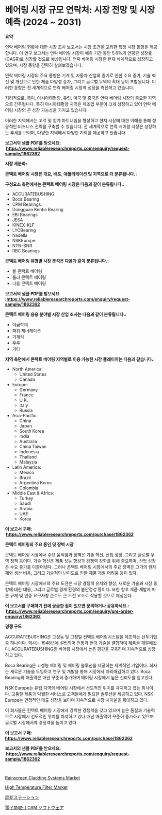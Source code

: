 <p><h1>베어링 시장 규모 연락처: 시장 전망 및 시장 예측 (2024 ~ 2031)</h1></p><p><strong>요약</strong></p>
<p><p>연락 베어링 현황에 대한 시장 조사 보고서는 시장 조건을 고려한 특정 시장 동향을 제공합니다. 이 연구 보고서는 연락 베어링 시장이 예측 기간 동안 5.6%의 연평균 성장률(CAGR)로 성장할 것으로 예상됩니다. 연락 베어링 시장은 현재 세계적으로 성장하고 있으며, 시장 동향을 간략히 살펴보겠습니다.</p><p>연락 베어링 시장의 주요 동향은 기계 및 자동차 산업의 증가로 인한 수요 증가, 기술 혁신 및 개선으로 인한 제품 다양성 증가, 그리고 글로벌 무역의 확대 등이 포함됩니다. 이러한 동향은 전 세계적으로 연락 베어링 시장의 성장을 촉진하고 있습니다.</p><p>지리적으로, 북미, 아시아태평양, 유럽, 미국 및 중국은 연락 베어링 시장의 중요한 지역으로 간주됩니다. 특히 아시아태평양 지역은 제조업 부문이 크게 성장하고 있어 연락 베어링 시장의 큰 성장 가능성을 가지고 있습니다.</p><p>이러한 지역에서는 고객 및 업계 파트너쉽을 형성하고 현지 시장에 대한 이해를 통해 성공적인 비즈니스 전략을 구축할 수 있습니다. 전 세계적으로 연락 베어링 시장은 성장하는 추세를 보이며, 다양한 지역에서 다양한 기회를 제공하고 있습니다.</p></p>
<p><strong>보고서의 샘플 PDF를 받으세요: &nbsp;<a href="https://www.reliableresearchreports.com/enquiry/request-sample/1862362">https://www.reliableresearchreports.com/enquiry/request-sample/1862362</a></strong></p>
<p><strong>시장 세분화:</strong></p>
<p><strong> 콘택트 베어링 시장은 개요, 배포, 애플리케이션 및 지역으로 더 분류됩니다. :</strong></p>
<p><strong>구성요소 측면에서는 콘택트 베어링 시장은 다음과 같이 분류됩니다.:</strong></p>
<p><ul><li>ACCURATEBUSHING</li><li>Boca Bearing</li><li>CPM Bearings</li><li>Dongguan Kentie Bearing</li><li>EBI Bearings</li><li>JESA</li><li>KINEX-KLF</li><li>LYCBearing</li><li>Nadella</li><li>NSKEurope</li><li>NTN-SNR</li><li>RBC Bearings</li></ul></p>
<p><strong> 콘택트 베어링 유형별 시장 분석은 다음과 같이 분류됩니다.:</strong></p>
<p><ul><li>볼 콘택트 베어링</li><li>롤러 콘택트 베어링</li><li>니들 콘택트 베어링</li></ul></p>
<p><strong>보고서의 샘플 PDF를 받으세요 :<a href="https://www.reliableresearchreports.com/enquiry/request-sample/1862362">https://www.reliableresearchreports.com/enquiry/request-sample/1862362</a></strong></p>
<p><strong> 콘택트 베어링 응용 분야별 시장 산업 조사는 다음과 같이 분류됩니다.:</strong></p>
<p><ul><li>야금학의</li><li>파워 제너레이션</li><li>기계식</li><li>우주</li><li>기타</li></ul></p>
<p><strong>지역 측면에서 콘택트 베어링 지역별로 이용 가능한 시장 플레이어는 다음과 같습니다.:</strong></p>
<p><ul>
    <li>
        North America:
        <ul>
            <li>United States</li>
            <li>Canada</li>
        </ul>
    </li>
    <li>
        Europe:
        <ul>
            <li>Germany</li>
            <li>France</li>
            <li>U.K.</li>
            <li>Italy</li>
            <li>Russia</li>
        </ul>
    </li>
    <li>
        Asia-Pacific:
        <ul>
            <li>China</li>
            <li>Japan</li>
            <li>South Korea</li>
            <li>India</li>
            <li>Australia</li>
            <li>China Taiwan</li>
            <li>Indonesia</li>
            <li>Thailand</li>
            <li>Malaysia</li>
        </ul>
    </li>
    <li>
        Latin America:
        <ul>
            <li>Mexico</li>
            <li>Brazil</li>
            <li>Argentina Korea</li>
            <li>Colombia</li>
        </ul>
    </li>
    <li>
        Middle East & Africa:
        <ul>
            <li>Turkey</li>
            <li>Saudi</li>
            <li>Arabia</li>
            <li>UAE</li>
            <li>Korea</li>
        </ul>
    </li>
    </ul></p>
<p><strong>이 보고서 구매: &nbsp;<a href="https://www.reliableresearchreports.com/purchase/1862362">https://www.reliableresearchreports.com/purchase/1862362</a></strong></p>
<p><strong>콘택트 베어링의 주요 동인 및 장벽 시장</strong></p>
<p><p>콘택트 베어링 시장에서 주요 움직임과 장벽은 기술 혁신, 산업 성장, 그리고 글로벌 무역 정책 등이다. 기술 혁신은 제품 성능 향상과 경쟁력 강화를 위해 중요하며, 산업 성장은 수요 증가를 이끌어낸다. 그러나 콘택트 베어링 시장에서의 주요 장벽은 고가의 원자재와 생산 비용, 그리고 기술적인 난이도로 인한 제품 개발 어려움 등이 있다.</p><p>콘택트 베어링 시장에서의 주요 도전은 시장 경쟁력 유지와 향상, 새로운 기술과 시장 동향에 대한 대응, 그리고 글로벌 경제 환경의 불안정성 등이다. 또한 향후 제품 개발에 따른 규제 및 인증 요구사항 준수도 큰 도전 요소로 작용할 것으로 예상된다.</p></p>
<p><strong>이 보고서를 구매하기 전에 궁금한 점이 있으면 문의하거나 공유하세요.: &nbsp;<a href="https://www.reliableresearchreports.com/enquiry/pre-order-enquiry/1862362">https://www.reliableresearchreports.com/enquiry/pre-order-enquiry/1862362</a></strong></p>
<p><strong>경쟁 구도</strong></p>
<p><p>ACCURATEBUSHING은 고성능 및 고정밀 컨택트 베어링시스템을 제조하는 선두기업 중 하나이다. 회사는 1948년에 설립되어 전통과 현대 기술을 결합하여 제품을 개발해왔다. ACCURATEBUSHING은 베어링 시장에서 높은 평판을 구축하며 지속적으로 성장하고 있다.</p><p>Boca Bearing은 고성능 베어링 및 베어링 솔루션을 제공하는 세계적인 기업이다. 회사는 새로운 기술을 도입하고 연구 및 개발을 통해 시장에서 자리매김하고 있다. Boca Bearing의 매출액은 매년 꾸준히 증가하며 베어링 시장에서 높은 신뢰도를 얻고있다. </p><p>NSK Europe는 유럽 지역의 베어링 시장에서 선도적인 위치를 차지하고 있는 회사이다. 고품질 제품과 탁월한 서비스로 고객들에게 필요한 솔루션을 제공하고 있다. NSK Europe는 안정적인 매출 성장을 보이며 지속적으로 시장 차지율을 확대하고 있다. </p><p>이 회사들은 컨택트 베어링 시장에서 강력한 경쟁력을 갖고 있으며 높은 품질과 기술력으로 시장에서 선도적인 위치를 차지하고 있다.매년 매출액이 꾸준히 증가하고 있으며 글로벌 시장에서의 경쟁력을 높이고 있다.</p></p>
<p><strong>이 보고서 구매: &nbsp; <a href="https://www.reliableresearchreports.com/purchase/1862362">https://www.reliableresearchreports.com/purchase/1862362</a></strong></p>
<p><strong>보고서의 샘플 PDF를 받으세요: &nbsp;<a href="https://www.reliableresearchreports.com/enquiry/request-sample/1862362">https://www.reliableresearchreports.com/enquiry/request-sample/1862362</a></strong><strong></strong></p>
<p>&nbsp;</p>
<p><p><a href="https://github.com/bobicer/Market-Research-Report-List-2/blob/main/rainscreen-cladding-systems-market.md">Rainscreen Cladding Systems Market</a></p><p><a href="https://github.com/timeliteaut/Market-Research-Report-List-1/blob/main/high-temperature-filter-market.md">High Temperature Filter Market</a></p><p><a href="https://medium.com/@royfoote921/%E8%A8%BA%E6%96%AD%E3%82%B9%E3%83%86%E3%83%BC%E3%82%B7%E3%83%A7%E3%83%B3%E5%B8%82%E5%A0%B4%E3%83%AC%E3%83%9D%E3%83%BC%E3%83%88%E3%81%AF-%E3%81%93%E3%81%AE%E5%B8%82%E5%A0%B4%E3%81%AE%E6%9C%80%E6%96%B0%E3%81%AE%E3%83%88%E3%83%AC%E3%83%B3%E3%83%89%E3%81%A8%E6%88%90%E9%95%B7%E6%A9%9F%E4%BC%9A%E3%82%92%E6%98%8E%E3%82%89%E3%81%8B%E3%81%AB%E3%81%97%E3%81%A6%E3%81%84%E3%81%BE%E3%81%99-64eb4fc18dc6">診断ステーション</a></p><p><a href="https://medium.com/@rudysimonis2023/%E9%9B%BB%E5%AD%90%E5%95%86%E5%8F%96%E5%BC%95crm%E3%82%BD%E3%83%95%E3%83%88%E3%82%A6%E3%82%A7%E3%82%A2%E5%B8%82%E5%A0%B4%E3%81%AE%E5%88%86%E6%9E%90-%E3%82%B0%E3%83%AD%E3%83%BC%E3%83%90%E3%83%AB%E7%94%A3%E6%A5%AD%E3%81%AE%E8%A6%8B%E9%80%9A%E3%81%97%E3%81%8A%E3%82%88%E3%81%B3%E4%BA%88%E6%B8%AC-2024%E5%B9%B4%E3%81%8B%E3%82%892031%E5%B9%B4%E3%81%BE%E3%81%A7-52ece6574ad3">電子商取引 CRM ソフトウェア</a></p></p>